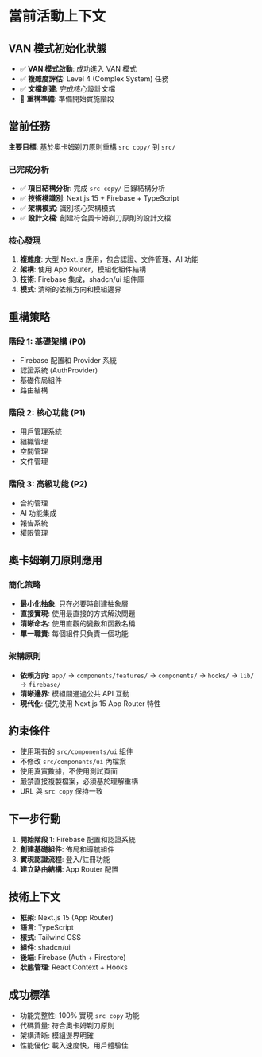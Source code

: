 # 當前活動上下文

## VAN 模式初始化狀態
- ✅ **VAN 模式啟動**: 成功進入 VAN 模式
- ✅ **複雜度評估**: Level 4 (Complex System) 任務
- ✅ **文檔創建**: 完成核心設計文檔
- 🔄 **重構準備**: 準備開始實施階段

## 當前任務
**主要目標**: 基於奧卡姆剃刀原則重構 `src copy/` 到 `src/`

### 已完成分析
- ✅ **項目結構分析**: 完成 `src copy/` 目錄結構分析
- ✅ **技術棧識別**: Next.js 15 + Firebase + TypeScript
- ✅ **架構模式**: 識別核心架構模式
- ✅ **設計文檔**: 創建符合奧卡姆剃刀原則的設計文檔

### 核心發現
1. **複雜度**: 大型 Next.js 應用，包含認證、文件管理、AI 功能
2. **架構**: 使用 App Router，模組化組件結構
3. **技術**: Firebase 集成，shadcn/ui 組件庫
4. **模式**: 清晰的依賴方向和模組邊界

## 重構策略

### 階段 1: 基礎架構 (P0)
- Firebase 配置和 Provider 系統
- 認證系統 (AuthProvider)
- 基礎佈局組件
- 路由結構

### 階段 2: 核心功能 (P1)
- 用戶管理系統
- 組織管理
- 空間管理
- 文件管理

### 階段 3: 高級功能 (P2)
- 合約管理
- AI 功能集成
- 報告系統
- 權限管理

## 奧卡姆剃刀原則應用

### 簡化策略
- **最小化抽象**: 只在必要時創建抽象層
- **直接實現**: 使用最直接的方式解決問題
- **清晰命名**: 使用直觀的變數和函數名稱
- **單一職責**: 每個組件只負責一個功能

### 架構原則
- **依賴方向**: `app/` → `components/features/` → `components/` → `hooks/` → `lib/` → `firebase/`
- **清晰邊界**: 模組間通過公共 API 互動
- **現代化**: 優先使用 Next.js 15 App Router 特性

## 約束條件
- 使用現有的 `src/components/ui` 組件
- 不修改 `src/components/ui` 內檔案
- 使用真實數據，不使用測試頁面
- 嚴禁直接複製檔案，必須基於理解重構
- URL 與 `src copy` 保持一致

## 下一步行動
1. **開始階段 1**: Firebase 配置和認證系統
2. **創建基礎組件**: 佈局和導航組件
3. **實現認證流程**: 登入/註冊功能
4. **建立路由結構**: App Router 配置

## 技術上下文
- **框架**: Next.js 15 (App Router)
- **語言**: TypeScript
- **樣式**: Tailwind CSS
- **組件**: shadcn/ui
- **後端**: Firebase (Auth + Firestore)
- **狀態管理**: React Context + Hooks

## 成功標準
- 功能完整性: 100% 實現 `src copy` 功能
- 代碼質量: 符合奧卡姆剃刀原則
- 架構清晰: 模組邊界明確
- 性能優化: 載入速度快，用戶體驗佳